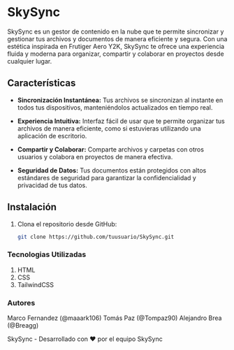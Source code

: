 # SkySync

SkySync es un gestor de contenido en la nube que te permite sincronizar y gestionar tus archivos y documentos de manera eficiente y segura. Con una estética inspirada en Frutiger Aero Y2K, SkySync te ofrece una experiencia fluida y moderna para organizar, compartir y colaborar en proyectos desde cualquier lugar.

## Características

- **Sincronización Instantánea:** Tus archivos se sincronizan al instante en todos tus dispositivos, manteniéndolos actualizados en tiempo real.
  
- **Experiencia Intuitiva:** Interfaz fácil de usar que te permite organizar tus archivos de manera eficiente, como si estuvieras utilizando una aplicación de escritorio.
  
- **Compartir y Colaborar:** Comparte archivos y carpetas con otros usuarios y colabora en proyectos de manera efectiva.
  
- **Seguridad de Datos:** Tus documentos están protegidos con altos estándares de seguridad para garantizar la confidencialidad y privacidad de tus datos.

## Instalación

1. Clona el repositorio desde GitHub:

   ```bash
   git clone https://github.com/tuusuario/SkySync.git

### Tecnologias Utilizadas

1. HTML
2. CSS
3. TailwindCSS

### Autores

Marco Fernandez (@maaark106)
Tomás Paz (@Tompaz90)
Alejandro Brea (@Breagg)


SkySync - Desarrollado con ❤️ por el equipo SkySync